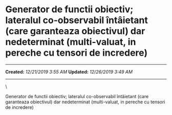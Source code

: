 Generator de functii obiectiv; lateralul co-observabil întâietant (care garanteaza obiectivul) dar nedeterminat (multi-valuat, in pereche cu tensori de incredere)
==================================================================================================================================================================

  -------------- ----------------------
  **Created:**   *12/21/2019 3:55 AM*
  **Updated:**   *12/26/2019 3:49 AM*
  -------------- ----------------------

\

Generator de functii obiectiv; lateralul co-observabil întâietant (care
garanteaza obiectivul) dar nedeterminat (multi-valuat, in pereche cu
tensori de incredere)

 
